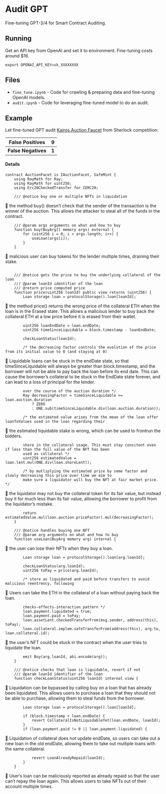# Audit GPT
Fine-tuning GPT-3/4 for Smart Contract Auditing.


## Running
Get an API key from OpenAI and set it to environment. Fine-tuning costs around $16.
```
export OPENAI_API_KEY=sk_XXXXXXXX
```

## Files
* `fine_tune.ipynb` - Code for crawling & preparing data and fine-tuning OpenAI models.
* `audit.ipynb` - Code for leveraging fine-tuned model to do an audit. 

## Example

Let fine-tuned GPT audit [Kairos Auction Faucet](https://github.com/sherlock-audit/2023-02-kairos/blob/main/kairos-contracts/src/AuctionFacet.sol) from Sherlock competition:

| **False Positives** | **9** |
|---------------------|-------|
| **False Negatives** | **1** |

#### Details
```solidity
contract AuctionFacet is IAuctionFacet, SafeMint {
    using RayMath for Ray;
    using RayMath for uint256;
    using Erc20CheckedTransfer for IERC20;

    /// @notice buy one or multiple NFTs in liquidation
```
🤖️  the method buy() doesn’t check that the sender of the transaction is the winner of the auction. This allows the attacker to steal all of the funds in the contract.
```solidity
    /// @param args arguments on what and how to buy
    function buy(BuyArg[] memory args) external {
        for (uint256 i = 0; i < args.length; i++) {
            useLoan(args[i]);
        }
    }
```
🤖️  malicious user can buy tokens for the lender multiple times, draining their stake.
```solidity

    /// @notice gets the price to buy the underlying collateral of the loan
    /// @param loanId identifier of the loan
    /// @return price computed price
    function price(uint256 loanId) public view returns (uint256) {
        Loan storage loan = protocolStorage().loan[loanId];
```
🤖️  the method price() returns the wrong price of the collateral ETH when the loan is in the Erased state. This allows a malicious lender to buy back the collateral ETH at a low price before it is erased from their wallet.
```solidity
        uint256 loanEndDate = loan.endDate;
        uint256 timeSinceLiquidable = block.timestamp - loanEndDate;

        checkLoanStatus(loanId);

        /* the decreasing factor controls the evolution of the price from its initial value to 0 (and staying at 0)
```
🤖️  Liquidable loans can be stuck in the endDate state, so that timeSinceLiquidable will always be greater than block.timestamp, and the borrower will not be able to pay back the loan before its end date. This can cause the borrower’s collateral to be stuck in the EndDate state forever, and can lead to a loss of principal for the lender.
```solidity
        over the course of the auction duration */
        Ray decreasingFactor = timeSinceLiquidable >= loan.auction.duration
            ? ZERO
            : ONE.sub(timeSinceLiquidable.div(loan.auction.duration));

        /* the estimated value arises from the mean of the loan offer loanToValues used in the loan regarding their
```
🤖️  the estimated liquidable stake is wrong, which can be used to frontrun the bidders.
```solidity
        share in the collateral usage. This must stay consitent even if less than the full value of the NFT has been
        used as collateral */
        uint256 estimatedValue = loan.lent.mul(ONE.div(loan.shareLent));

        /* by mutliplying the estimated price by some factor and slowly decreasing this price over time we aim to
        make sure a liquidator will buy the NFT at fair market price. */
```
🤖️  the liquidator may not buy the collateral token for its fair value, but instead buy it for much less than its fair value, allowing the borrower to profit from the liquidator’s mistake.
```solidity
        return estimatedValue.mul(loan.auction.priceFactor).mul(decreasingFactor);
    }

    /// @notice handles buying one NFT
    /// @param arg arguments on what and how to buy
    function useLoan(BuyArg memory arg) internal {
```
🤖️  the user can lose their NFTs when they buy a loan.
```solidity
        Loan storage loan = protocolStorage().loan[arg.loanId];

        checkLoanStatus(arg.loanId);
        uint256 toPay = price(arg.loanId);

        /* store as liquidated and paid before transfers to avoid malicious reentrency, following
```
🤖️  Users can take the ETH in the collateral of a loan without paying back the loan.
```solidity
        checks-effects-interaction pattern */
        loan.payment.liquidated = true;
        loan.payment.paid = toPay;
        loan.assetLent.checkedTransferFrom(msg.sender, address(this), toPay);
        loan.collateral.implem.safeTransferFrom(address(this), arg.to, loan.collateral.id);

```
🤖️  the user’s NFT could be stuck in the contract when the user tries to liquidate the loan.
```solidity
        emit Buy(arg.loanId, abi.encode(arg));
    }

    /// @notice checks that loan is liquidable, revert if not
    /// @param loanId identifier of the loan
    function checkLoanStatus(uint256 loanId) internal view {
```
🤖️  Liquidation can be bypassed by calling buy on a loan that has already been liquidated. This allows users to purchase a loan that they should not be able to purchase, allowing them to steal funds from the borrower.
```solidity
        Loan storage loan = protocolStorage().loan[loanId];

        if (block.timestamp < loan.endDate) {
            revert CollateralIsNotLiquidableYet(loan.endDate, loanId);
        }
        if (loan.payment.paid != 0 || loan.payment.liquidated) {
```
🤖️  Liquidation of collateral does not update endDate, so users can take out a new loan in the old endDate, allowing them to take out multiple loans with the same collateral.
```solidity
            revert LoanAlreadyRepaid(loanId);
        }
    }
```
🤖️  User’s loan can be maliciously reported as already repaid so that the user can’t repay the loan again. This allows users to take NFTs out of their account multiple times.
